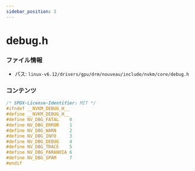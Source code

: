 ```yaml
---
sidebar_position: 2
---
```

# debug.h

### ファイル情報

- パス: `linux-v6.12/drivers/gpu/drm/nouveau/include/nvkm/core/debug.h`

### コンテンツ

```h
/* SPDX-License-Identifier: MIT */
#ifndef __NVKM_DEBUG_H__
#define __NVKM_DEBUG_H__
#define NV_DBG_FATAL    0
#define NV_DBG_ERROR    1
#define NV_DBG_WARN     2
#define NV_DBG_INFO     3
#define NV_DBG_DEBUG    4
#define NV_DBG_TRACE    5
#define NV_DBG_PARANOIA 6
#define NV_DBG_SPAM     7
#endif

```
